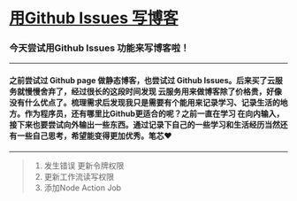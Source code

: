 # [用Github Issues 写博客](https://github.com/for2me/blog/issues/2)

<!-- intro: 对比各种服务器价格之后发现Github Issues能实现写博客的功能 简直YYDS 经过网上寻找各种教程现在终于运行起来了 --> 

### 今天尝试用Github Issues 功能来写博客啦！

---
#### 之前尝试过 Github page 做静态博客，也尝试过 Github Issues。后来买了云服务就慢慢舍弃了，经过很长的这段时间发现 云服务用来做博客除了价格贵，好像没有什么优点了。梳理需求后发现我只是需要有个能用来记录学习、记录生活的地方。作为程序员，还有哪里比Github更适合的呢？之前一直在学习 在向内输入，接下来也要尝试向外输出一些东西。通过记录下自己的一些学习和生活经历当然还有一些自己思考，希望能变得更加优秀。笔芯♥️
 

--- 
> 1. 发生错误 更新令牌权限
> 2. 更新工作流读写权限
> 3. 添加Node Action Job

